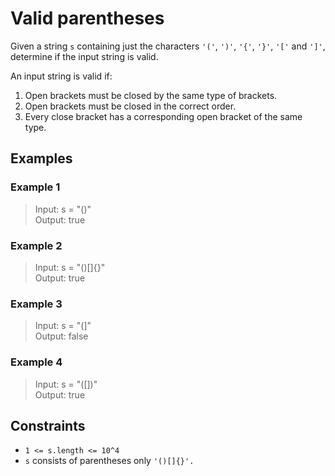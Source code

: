 # Valid parentheses
Given a string `s` containing just the characters `'('`, `')'`, `'{'`, `'}'`, `'['` and `']'`, determine if the input string is valid.

An input string is valid if:
1. Open brackets must be closed by the same type of brackets.
2. Open brackets must be closed in the correct order.
3. Every close bracket has a corresponding open bracket of the same type.
 
## Examples
### Example 1
> Input: s = "()"  
> Output: true

### Example 2
> Input: s = "()[]{}"  
> Output: true

### Example 3
> Input: s = "(]"  
> Output: false

### Example 4
> Input: s = "([])"  
> Output: true

## Constraints
* `1 <= s.length <= 10^4`
* `s` consists of parentheses only `'()[]{}'.`

